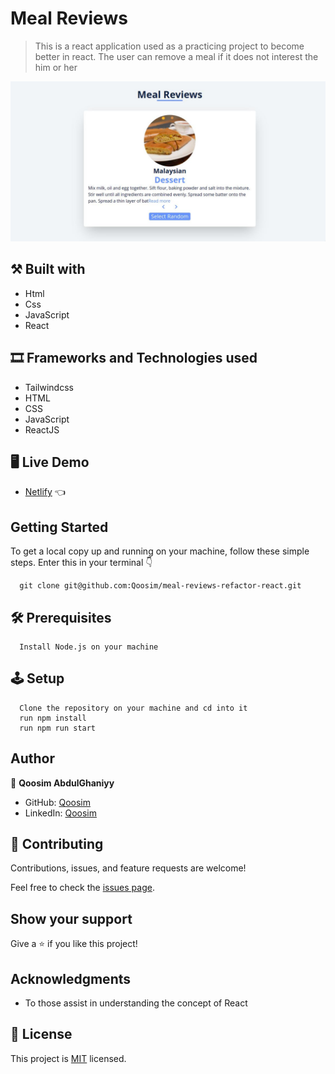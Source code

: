 # Meal Reviews 

> This is a react application used as a practicing project to become better in react.
> The user can remove a meal if it does not interest the him or her

![screenshot](./src/images/meal_refactor.jpeg)

## ⚒️  Built with

- Html
- Css
- JavaScript
- React

## 🎞️ Frameworks and Technologies used

- Tailwindcss
- HTML
- CSS
- JavaScript
- ReactJS

## 🖥️ Live Demo
- [Netlify](https://qoosim-meal-reviews-refactor.netlify.app/) :point_left:

## Getting Started

To get a local copy up and running on your machine, follow these simple steps.
Enter this in your terminal 👇 
``` 
  git clone git@github.com:Qoosim/meal-reviews-refactor-react.git
``` 
## 🛠️ Prerequisites
```
  Install Node.js on your machine
```
## 🕹️ Setup
```
  Clone the repository on your machine and cd into it
  run npm install
  run npm run start
```
## Author

👤 **Qoosim AbdulGhaniyy**

- GitHub: [Qoosim](https://github.com/Qoosim)
- LinkedIn: [Qoosim](https://www.linkedin.com/in/qoosim)

## 🤝 Contributing

Contributions, issues, and feature requests are welcome!

Feel free to check the [issues page](../../issues/).

## Show your support

Give a ⭐️ if you like this project!

## Acknowledgments

- To those assist in understanding the concept of React 

## 📝 License

This project is [MIT](./MIT.md) licensed.
